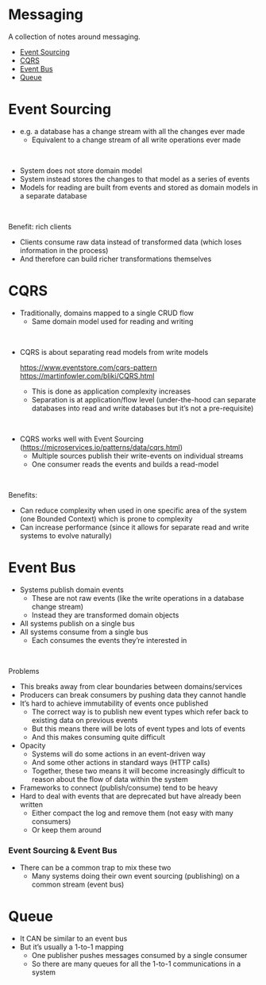 # Messaging

A collection of notes around messaging.

- [Event Sourcing](#event-sourcing)
- [CQRS](#cqrs)
- [Event Bus](#event-bus)
- [Queue](#queue)

# Event Sourcing


- e.g. a database has a change stream with all the changes ever made
  - Equivalent to a change stream of all write operations ever made

<br />

- System does not store domain model
- System instead stores the changes to that model as a series of events
- Models for reading are built from events and stored as domain models in a separate database

<br />

Benefit: rich clients
- Clients consume raw data instead of transformed data (which loses information in the process)
- And therefore can build richer transformations themselves


# CQRS


- Traditionally, domains mapped to a single CRUD flow
  - Same domain model used for reading and writing

<br />

- CQRS is about separating read models from write models
  
  https://www.eventstore.com/cqrs-pattern
  https://martinfowler.com/bliki/CQRS.html

  - This is done as application complexity increases
  - Separation is at application/flow level (under-the-hood can separate databases into read and write databases but it’s not a pre-requisite)

<br />

- CQRS works well with Event Sourcing (https://microservices.io/patterns/data/cqrs.html)
  - Multiple sources publish their write-events on individual streams
  - One consumer reads the events and builds a read-model

<br />

Benefits:
- Can reduce complexity when used in one specific area of the system (one Bounded Context) which is prone to complexity
- Can increase performance (since it allows for separate read and write systems to evolve naturally)

# Event Bus


- Systems publish domain events
  - These are not raw events (like the write operations in a database change stream)
  - Instead they are transformed domain objects
- All systems publish on a single bus
- All systems consume from a single bus
  - Each consumes the events they’re interested in

<br />

Problems
- This breaks away from clear boundaries between domains/services
- Producers can break consumers by pushing data they cannot handle
- It’s hard to achieve immutability of events once published
  - The correct way is to publish new event types which refer back to existing data on previous events
  - But this means there will be lots of event types and lots of events
  - And this makes consuming quite difficult
- Opacity
  - Systems will do some actions in an event-driven way
  - And some other actions in standard ways (HTTP calls)
  - Together, these two means it will become increasingly difficult to reason about the flow of data within the system
- Frameworks to connect (publish/consume) tend to be heavy
- Hard to deal with events that are deprecated but have already been written
  - Either compact the log and remove them (not easy with many consumers)
  - Or keep them around


### Event Sourcing & Event Bus


- There can be a common trap to mix these two
  - Many systems doing their own event sourcing (publishing) on a common stream (event bus)


# Queue


- It CAN be similar to an event bus
- But it’s usually a 1-to-1 mapping
  - One publisher pushes messages consumed by a single consumer
  - So there are many queues for all the 1-to-1 communications in a system
